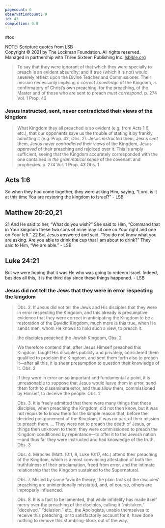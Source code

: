 ```yaml
---
pagecount: 6
observationcount: 9
id: 43
completion: 0.8
---
```

#toc

NOTE: Scripture quotes from LSB  
Copyright © 2021 by The Lockman Foundation. All rights reserved.  
Managed in partnership with Three Sixteen Publishing Inc. [lsbible.org](https://www.lsbible.org/)

>To say that they were ignorant of that which they were specially to preach is an evident absurdity; and if true (which it is not) would severely reflect upon the Divine Teacher and Commissioner. Their mission necessarily implying *a correct knowledge* of the Kingdom, is confirmatory of Christ’s own preaching, for the preaching, of the Master and of those who are sent to preach *must correspond*.
>p. 274 Vol. 1 Prop. 43

### Jesus instructed, sent, never contradicted their views of the kingdom

>What Kingdom they all preached is so evident (e.g. from Acts 1:6, etc.), that our opponents save us the trouble of stating it by frankly admitting it (e.g. Prop. 42, Obs. 2). Jesus *instructed* them, Jesus *sent* them, Jesus *never contradicted* their views of the Kingdom, Jesus *approved* of their preaching and rejoiced over it. This is amply sufficient, seeing that the Kingdom accurately corresponded with the one contained in *the grammatical sense* of the covenant and prophecies.
> p. 274 Vol. 1 Prop. 43 Obs. 1

## Acts 1:6
So when they had come together, they were asking Him, saying, “Lord, is it at this time You are restoring the kingdom to Israel?” - LSB

## Matthew 20:20,21
21 And He said to her, “What do you wish?” She said to Him, “Command that in Your kingdom these two sons of mine may sit one on Your right and one on Your left.” 22 But Jesus answered and said, “You do not know what you are asking. Are you able to drink the cup that I am about to drink?” They said to Him, “We are able.” - LSB

## Luke 24:21
But we were hoping that it was He who was going to redeem Israel. Indeed, besides all this, it is the third day since these things happened. - LSB

### Jesus did not tell the Jews that they were in error respecting the kingdom
>Obs. 2. If Jesus did not tell the Jews and His disciples that they were in error respecting the Kingdom, and this already is presumptive evidence that they were correct in anticipating the Kingdom to be a restoration of the Davidic Kingdom, much more is this true, when He sends men, whom He knows to hold such a view, to preach it.

>the disciples preached the Jewish Kingdom,
>Obs. 2

>We therefore contend that, after Jesus Himself preached this Kingdom, taught His disciples publicly and privately, considered them qualified to proclaim the Kingdom, and sent them forth also to preach it—after all this, it is sheer presumption to question their knowledge of it.
>Obs. 2

>If they were in error on so important and fundamental a point, it is unreasonable to suppose that Jesus would leave them in error, send them forth to disseminate error, and thus allow them, commissioned by Himself, to deceive the people.
>Obs. 2

>Obs. 3. It is freely admitted that there were many things that these disciples, when preaching the Kingdom, did not then know, but it was not requisite to know them for the simple reason that, before the decided postponement of the Kingdom, it was no part of their mission to preach them.
>...
>They were not to preach the death of Jesus, or things then unknown to them; they were commissioned to preach the Kingdom conditioned by repentance—to offer it to the Jewish nation—and thus far they were instructed and had knowledge of the truth.
>Obs. 3

>Obs. 4. Miracles (Matt. 10:1, 8, Luke 10:17, etc.) attend their preaching of the Kingdom, which is a most convincing attestation of both the truthfulness of their proclamation, freed from error, and the intimate relationship that the Kingdom sustained to the Supernatural.

>Obs. 7. Misled by some favorite theory, the plain facts of the disciples’ preaching are unintentionally misstated, and, of course, others are improperly influenced.

>Obs. 8. It is a fact to be lamented, that while infidelity has made itself merry over the preaching of the disciples, calling it “mistaken,” “deceived,” “delusion,” etc., the Apologists, unable themselves to receive this preaching, or to satisfactorily account for it, have done nothing to remove this stumbling-block out of the way.

